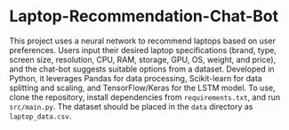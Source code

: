 # Laptop-Recommendation-Chat-Bot
This project uses a neural network to recommend laptops based on user preferences. Users input their desired laptop specifications (brand, type, screen size, resolution, CPU, RAM, storage, GPU, OS, weight, and price), and the chat-bot suggests suitable options from a dataset. Developed in Python, it leverages Pandas for data processing, Scikit-learn for data splitting and scaling, and TensorFlow/Keras for the LSTM model. To use, clone the repository, install dependencies from `requirements.txt`, and run `src/main.py`. The dataset should be placed in the `data` directory as `laptop_data.csv`.
